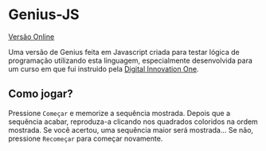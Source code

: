 # Genius-JS 

[Versão Online](https://mos2077.github.io/genius-js/)

Uma versão de Genius feita em Javascript criada para testar lógica de programação utilizando esta linguagem, especialmente desenvolvida para um curso em que fui instruido pela [Digital Innovation One](www.dio.me). 

## Como jogar?

Pressione `Começar` e memorize a sequência mostrada. Depois que a sequência acabar, reproduza-a clicando nos quadrados coloridos na ordem mostrada. Se você acertou, uma sequência maior será mostrada... Se não, pressione `Recomeçar` para começar novamente.
